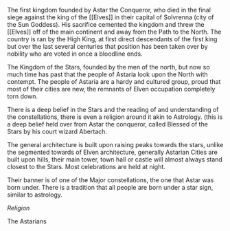 The first kingdom founded by Astar the Conqueror, who died in the final siege against the king of the [[Elves]] in their capital of Solvrenna (city of the Sun Goddess). His sacrifice cemented the kingdom and threw the [[Elves]] off of the main continent and away from the Path to the North. The country is ran by the High King, at first direct descendants of the first king but over the last several centuries that position has been taken over by nobility who are voted in once a bloodline ends.

The Kingdom of the Stars, founded by the men of the north, but now so much time has past that the people of Astaria look upon the North with contempt. The people of Astaria are a hardy and cultured group, proud that most of their cities are new, the remnants of Elven occupation completely torn down. 
  

There is a deep belief in the Stars and the reading of and understanding of the constellations, there is even a religion around it akin to Astrology. (this is a deep belief held over from Astar the conqueror, called Blessed of the Stars by his court wizard Abertach. 

The general architecture is built upon raising peaks towards the stars, unlike the segmented towards of Elven architecture, generally Astarian Cities are built upon hills, their main tower, town hall or castle will almost always stand closest to the Stars. Most celebrations are held at night. 

Their banner is of one of the Major constellations, the one that Astar was born under. There is a tradition that all people are born under a star sign, similar to astrology.

*Religion*

The Astarians 
